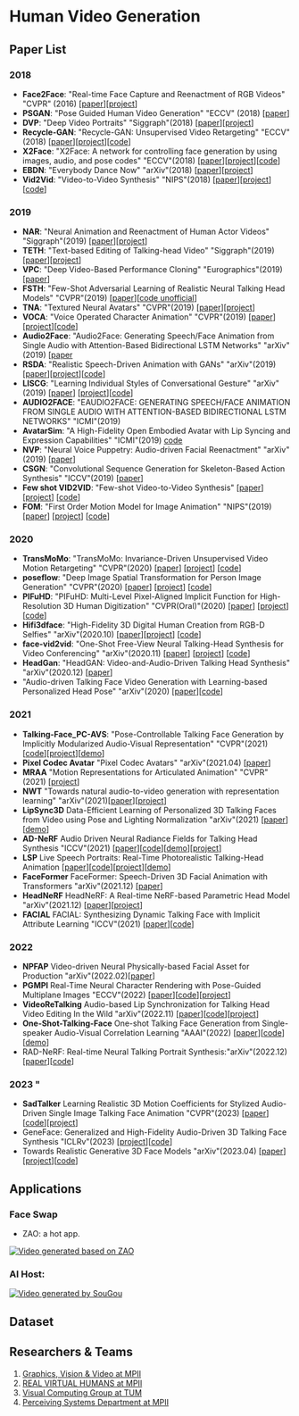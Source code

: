 # Human Video Generation 
## Paper List
### 2018
- **Face2Face**: "Real-time Face Capture and Reenactment of RGB Videos" "CVPR" (2016) [[paper](https://web.stanford.edu/~zollhoef/papers/CVPR2016_Face2Face/paper.pdf)][[project](https://web.stanford.edu/~zollhoef/papers/CVPR2016_Face2Face/page.html)]
- **PSGAN**: "Pose Guided Human Video Generation" "ECCV" (2018) [[paper](http://openaccess.thecvf.com/content_ECCV_2018/papers/Ceyuan_Yang_Pose_Guided_Human_ECCV_2018_paper.pdf)]
- **DVP**: "Deep Video Portraits" "Siggraph"(2018) [[paper](https://web.stanford.edu/~zollhoef/papers/SG2018_DeepVideo/paper.pdf)][[project](https://web.stanford.edu/~zollhoef/papers/SG2018_DeepVideo/page.html)]
- **Recycle-GAN**: "Recycle-GAN: Unsupervised Video Retargeting" "ECCV"(2018) [[paper](https://www.cs.cmu.edu/~aayushb/Recycle-GAN/recycle_gan.pdf)][[project](https://www.cs.cmu.edu/~aayushb/Recycle-GAN/)][[code](https://github.com/aayushbansal/Recycle-GAN)]
- **X2Face**: "X2Face: A network for controlling face generation by using images, audio, and pose codes" "ECCV"(2018) [[paper](http://www.robots.ox.ac.uk/~vgg/publications/2018/Wiles18/wiles18.pdf)][[project](http://www.robots.ox.ac.uk/~vgg/research/unsup_learn_watch_faces/x2face.html)][[code](https://github.com/oawiles/X2Face)]
- **EBDN**: "Everybody Dance Now" "arXiv"(2018) [[paper](https://arxiv.org/pdf/1808.07371.pdf)][[project](https://carolineec.github.io/everybody_dance_now/)]
- **Vid2Vid**: "Video-to-Video Synthesis" "NIPS"(2018) [[paper](https://tcwang0509.github.io/vid2vid/paper_vid2vid.pdf)][[project](https://tcwang0509.github.io/vid2vid/)][[code](https://github.com/NVIDIA/vid2vid)]
### 2019
- **NAR**: "Neural Animation and Reenactment of Human Actor Videos" "Siggraph"(2019) [[paper](https://arxiv.org/abs/1809.03658)][[project](http://gvv.mpi-inf.mpg.de/projects/wxu/HumanReenactment/)]
- **TETH**: "Text-based Editing of Talking-head Video" "Siggraph"(2019) [[paper](https://www.ohadf.com/projects/text-based-editing/data/text-based-editing.pdf)][[project](https://www.ohadf.com/projects/text-based-editing/)]
- **VPC**: "Deep Video-Based Performance Cloning" "Eurographics"(2019) [[paper](https://arxiv.org/abs/1808.06847)]
- **FSTH**: "Few-Shot Adversarial Learning of Realistic Neural Talking Head Models" "CVPR"(2019) [[paper](https://arxiv.org/pdf/1905.08233.pdf)][[code unofficial](https://github.com/grey-eye/talking-heads)]
- **TNA**: "Textured Neural Avatars" "CVPR"(2019) [[paper](https://arxiv.org/abs/1905.08776)][[project](https://saic-violet.github.io/texturedavatar/)]
- **VOCA**: "Voice Operated Character Animation" "CVPR"(2019) [[paper](https://ps.is.tuebingen.mpg.de/uploads_file/attachment/attachment/510/paper_final.pdf)][[project](https://voca.is.tue.mpg.de/)][[code](https://github.com/TimoBolkart/voca)]
- **Audio2Face**: "Audio2Face: Generating Speech/Face Animation from Single Audio with Attention-Based Bidirectional LSTM Networks" "arXiv"(2019) [[paper](https://arxiv.org/abs/1905.11142)
- **RSDA**: "Realistic Speech-Driven Animation with GANs" "arXiv"(2019) [[paper](https://arxiv.org/abs/1906.06337)][[project](https://sites.google.com/view/facial-animation)][[code](https://github.com/DinoMan/speech-driven-animation)]
- **LISCG**: "Learning Individual Styles of Conversational Gesture" "arXiv"(2019) [[paper](https://arxiv.org/abs/1906.04160)] [[project](http://people.eecs.berkeley.edu/~shiry/projects/speech2gesture/)][[code](https://github.com/amirbar/speech2gesture)]
- **AUDIO2FACE**: "EAUDIO2FACE: GENERATING SPEECH/FACE ANIMATION FROM SINGLE AUDIO WITH ATTENTION-BASED BIDIRECTIONAL LSTM NETWORKS" "ICMI"(2019)
- **AvatarSim**: "A High-Fidelity Open Embodied Avatar with Lip Syncing and Expression Capabilities" "ICMI"(2019) [code](https://github.com/danmcduff/AvatarSim)
- **NVP**: "Neural Voice Puppetry: Audio-driven Facial Reenactment" "arXiv"(2019) [[paper](https://arxiv.org/pdf/1912.05566.pdf)]
- **CSGN**: "Convolutional Sequence Generation for Skeleton-Based Action Synthesis" "ICCV"(2019) [[paper](http://yjxiong.me/papers/iccv19csgn.pdf)]
- **Few shot VID2VID**: "Few-shot Video-to-Video Synthesis" [[paper](https://nvlabs.github.io/few-shot-vid2vid/main.pdf)] [[project](https://nvlabs.github.io/few-shot-vid2vid/)] [[code](https://github.com/NVlabs/few-shot-vid2vid)]
- **FOM**: "First Order Motion Model for Image Animation" "NIPS"(2019) [[paper](http://papers.nips.cc/paper/8935-first-order-motion-model-for-image-animation.pdf)] [[project](https://aliaksandrsiarohin.github.io/first-order-model-website/)] [[code](https://github.com/AliaksandrSiarohin/first-order-model)]
### 2020
- **TransMoMo**: "TransMoMo: Invariance-Driven Unsupervised Video Motion Retargeting" "CVPR"(2020) [[paper](https://arxiv.org/pdf/2003.14401.pdf)] [[project](https://yzhq97.github.io/transmomo/)] [[code](https://github.com/yzhq97/transmomo.pytorch)]
- **poseflow**: "Deep Image Spatial Transformation for Person Image Generation" "CVPR"(2020) [[paper](https://arxiv.org/abs/2003.00696)] [[project](https://renyurui.github.io/GFLA-web/)] [[code](https://github.com/RenYurui/Global-Flow-Local-Attention)]
- **PIFuHD**: "PIFuHD: Multi-Level Pixel-Aligned Implicit Function for High-Resolution 3D Human Digitization" "CVPR(Oral)"(2020) [[paper](https://arxiv.org/pdf/2004.00452.pdf)] [[project](https://shunsukesaito.github.io/PIFuHD/)] [[code](https://github.com/facebookresearch/pifuhd)]
- **Hifi3dface**: "High-Fidelity 3D Digital Human Creation from RGB-D Selfies" "arXiv"(2020.10) [[paper](https://arxiv.org/pdf/2010.05562.pdf)][[project](https://tencent-ailab.github.io/hifi3dface_projpage/)] [[code](https://github.com/tencent-ailab/hifi3dface)]
- **face-vid2vid**: "One-Shot Free-View Neural Talking-Head Synthesis for Video Conferencing" "arXiv"(2020.11) [[paper](https://arxiv.org/abs/2011.15126)] [[project](https://nvlabs.github.io/face-vid2vid/)] [[code](https://github.com/NVlabs/face-vid2vid)]
- **HeadGan**: "HeadGAN: Video-and-Audio-Driven Talking Head Synthesis" "arXiv"(2020.12) [[paper](https://arxiv.org/pdf/2012.08261.pdf)]
- "Audio-driven Talking Face Video Generation with Learning-based Personalized Head Pose" "arXiv"(2020) [[paper](http://arxiv.org/abs/2002.10137)][[code](https://github.com/yiranran/Audio-driven-TalkingFace-HeadPose)]

### 2021
- **Talking-Face_PC-AVS**: "Pose-Controllable Talking Face Generation by Implicitly Modularized Audio-Visual Representation" "CVPR"(2021) [[code](https://github.com/Hangz-nju-cuhk/Talking-Face_PC-AVS)][[project](https://hangz-nju-cuhk.github.io/projects/PC-AVS)][[demo](https://www.youtube.com/watch?v=lNQQHIggnUg)]
- **Pixel Codec Avatar** "Pixel Codec Avatars" "arXiv"(2021.04) [[paper](https://arxiv.org/pdf/2104.04638.pdf)]
- **MRAA** "Motion Representations for Articulated Animation"  "CVPR"(2021) [[project](https://aliaksandrsiarohin.github.io/motion-representation-website/)]
- **NWT** "Towards natural audio-to-video generation with representation learning" "arXiv"(2021)[[paper](https://arxiv.org/pdf/2106.04283.pdf)][[project](https://next-week-tonight.github.io/NWT/)]
- **LipSync3D** Data-Efficient Learning of Personalized 3D Talking Faces from Video using Pose and Lighting Normalization "arXiv"(2021) [[paper](https://arxiv.org/pdf/2106.04185.pdf)][[demo](https://www.youtube.com/watch?v=L1StbX9OznY)]
- **AD-NeRF** Audio Driven Neural Radiance Fields for Talking Head Synthesis "ICCV"(2021) [[paper](https://arxiv.org/abs/2103.11078)][[code](https://github.com/YudongGuo/AD-NeRF)][[demo](https://www.youtube.com/watch?v=TQO2EBYXLyU)][[project](https://yudongguo.github.io/ADNeRF/)]
- **LSP** Live Speech Portraits: Real-Time Photorealistic Talking-Head Animation [[paper](https://yuanxunlu.github.io/projects/LiveSpeechPortraits/resources/SIGGRAPH_Asia_2021__Live_Speech_Portraits__Real_Time_Photorealistic_Talking_Head_Animation.pdf)][[code](https://github.com/YuanxunLu/LiveSpeechPortraits)][[project](https://yuanxunlu.github.io/projects/LiveSpeechPortraits/)][[demo](https://yuanxunlu.github.io/projects/LiveSpeechPortraits/resources/[Compressed]SIGGRAPHAsia21_LiveSpeechPortraits.mp4)]
- **FaceFormer** FaceFormer: Speech-Driven 3D Facial Animation with Transformers "arXiv"(2021.12) [[paper](https://arxiv.org/pdf/2112.05329.pdf)]
- **HeadNeRF** HeadNeRF: A Real-time NeRF-based Parametric Head Model "arXiv"(2021.12) [[paper](https://arxiv.org/pdf/2112.05637.pdf)][[project](https://hy1995.top/HeadNeRF-Project/)]
- **FACIAL** FACIAL: Synthesizing Dynamic Talking Face with Implicit Attribute Learning "ICCV"(2021) [[paper](https://arxiv.org/abs/2108.07938)][[code](https://github.com/zhangchenxu528/FACIAL)]

### 2022
- **NPFAP** Video-driven Neural Physically-based Facial Asset for Production "arXiv"(2022.02)[[paper](https://arxiv.org/pdf/2202.05592.pdf)]
- **PGMPI** Real-Time Neural Character Rendering with Pose-Guided Multiplane Images "ECCV"(2022) [[paper](https://arxiv.org/pdf/2204.11820.pdf)][[code](https://github.com/ken-ouyang/PGMPI)][[project](https://ken-ouyang.github.io/cmpi/index.html)]
- **VideoReTalking** Audio-based Lip Synchronization for Talking Head Video Editing In the Wild "arXiv"(2022.11) [[paper](https://arxiv.org/abs/2211.14758)][[code](https://github.com/vinthony/video-retalking)][[project](https://vinthony.github.io/video-retalking/)]
- **One-Shot-Talking-Face** One-shot Talking Face Generation from Single-speaker Audio-Visual Correlation Learning "AAAI"(2022) [[paper](https://arxiv.org/pdf/2112.02749.pdf)][[code](https://github.com/FuxiVirtualHuman/AAAI22-one-shot-talking-face)][[demo](https://www.youtube.com/watch?v=HHj-XCXXePY)]
- RAD-NeRF: Real-time Neural Talking Portrait Synthesis:"arXiv"(2022.12)[[paper](https://arxiv.org/pdf/2211.12368.pdf)][[code](https://github.com/ashawkey/RAD-NeRF)]

### 2023 "
- **SadTalker** Learning Realistic 3D Motion Coefficients for Stylized Audio-Driven Single Image Talking Face Animation "CVPR"(2023) [[paper](https://arxiv.org/abs/2211.12194)][[code](https://github.com/Winfredy/SadTalker)][[project](https://sadtalker.github.io/)]
- GeneFace: Generalized and High-Fidelity Audio-Driven 3D Talking Face Synthesis "ICLRv"(2023) [[project](https://genefaceplusplus.github.io/)][[code](https://github.com/yerfor/GeneFace)]
- Towards Realistic Generative 3D Face Models "arXiv"(2023.04) [[paper](https://arxiv.org/pdf/2304.12483.pdf)][[project](https://aashishrai3799.github.io/Towards-Realistic-Generative-3D-Face-Models/)][[code](https://github.com/aashishrai3799/Towards-Realistic-Generative-3D-Face-Models/)]



## Applications
### Face Swap
- ZAO: a hot app.

[![Video generated based on ZAO](https://img.youtube.com/vi/m0u68w2H7_Y/0.jpg)](https://www.youtube.com/watch?v=m0u68w2H7_Y)
### AI Host: 

[![Video generated by SouGou](./images/AI-host.png)](https://m.weibo.cn/status/4403475372638235?wm=3333_2001&from=1097193010&sourcetype=dingding)
## Dataset

## Researchers & Teams

1. [Graphics, Vision & Video at MPII](http://gvv.mpi-inf.mpg.de/)
2. [REAL VIRTUAL HUMANS at MPII](https://virtualhumans.mpi-inf.mpg.de/)
3. [Visual Computing Group at TUM](http://www.niessnerlab.org/index.html)
4. [Perceiving Systems Department at MPII](https://ps.is.tuebingen.mpg.de/)
